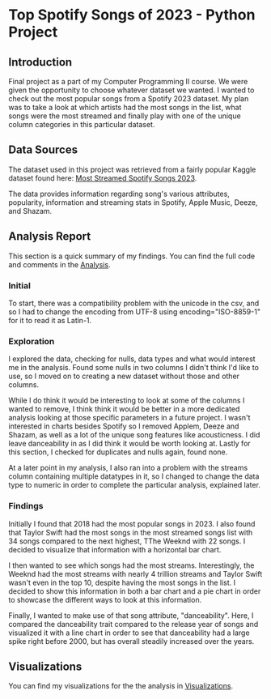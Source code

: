 # Top Spotify Songs of 2023 - Python Project
## Introduction
Final project as a part of my Computer Programming II course. We were given the opportunity to choose whatever dataset we wanted.  I wanted to check out the most popular songs from a Spotify 2023 dataset. My plan was to take a look at which artists had the most songs in the list, what songs were the most streamed and finally play with one of the unique column categories in this particular dataset.

## Data Sources
The dataset used in this project was retrieved from a fairly popular Kaggle dataset found here: [Most Streamed Spotify Songs 2023](https://www.kaggle.com/datasets/nelgiriyewithana/top-spotify-songs-2023/data).

The data provides information regarding song's various attributes, popularity, information and streaming stats in Spotify, Apple Music, Deeze, and Shazam.

## Analysis Report
This section is a quick summary of my findings. You can find the full code and comments in the [Analysis](https://github.com/stgordillo/spotify_2023_python_project/blob/main/ANALYSIS.py).

### Initial
To start, there was a compatibility problem with the unicode in the csv, and so I had to change the encoding from UTF-8 using encoding="ISO-8859-1" for it to read it as Latin-1. 

### Exploration
I explored the data, checking for nulls, data types and what would interest me in the analysis.  Found some nulls in two columns I didn't think I'd like to use, so I moved on to creating a new dataset without those and other columns.  

While I do think it would be interesting to look at some of the columns I wanted to remove, I think think it would be better in a more dedicated analysis looking at those specific parameters in a future project. I wasn't interested in charts besides Spotify so I removed Applem, Deeze and Shazam, as well as a lot of the unique song features like acousticness. I did leave danceability in as I did think it would be worth looking at. Lastly for this section, I checked for duplicates and nulls again, found none. 

At a later point in my analysis, I also ran into a problem with the streams column containing multiple datatypes in it, so I changed to change the data type to numeric in order to complete the particular analysis, explained later. 

### Findings
Initially I found that 2018 had the most popular songs in 2023. I also found that Taylor Swift had the most songs in the most streamed songs list with 34 songs compared to the next highest, TThe Weeknd with 22 songs.  I decided to visualize that information with a horizontal bar chart. 

I then wanted to see which songs had the most streams. Interestingly, the Weeknd had the most streams with nearly 4 trillion streams and Taylor Swift wasn't even in the top 10, despite having the most songs in the list. I decided to show this information in both a bar chart and a pie chart in order to showcase the different ways to look at this information. 

Finally, I wanted to make use of that song attribute, "danceability".  Here, I compared the danceability trait compared to the release year of songs and visualized it with a line chart in order to see that danceability had a large spike right before 2000, but has overall steadily increased over the years. 

## Visualizations
You can find my visualizations for the the analysis in [Visualizations](https://github.com/stgordillo/spotify_2023_python_project/blob/main/VISUALIZATIONS.md).

